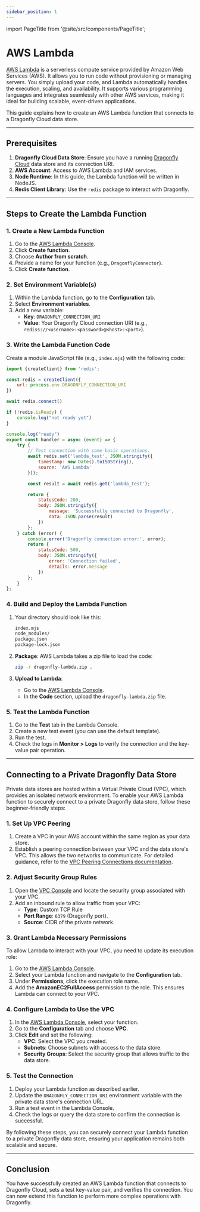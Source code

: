 ```yaml
---
sidebar_position: 1
---
```


import PageTitle from '@site/src/components/PageTitle';

# AWS Lambda

<PageTitle title="Connecting from AWS Lambda | Dragonfly Cloud" />

[AWS Lambda](https://aws.amazon.com/lambda/) is a serverless compute service provided by Amazon Web Services (AWS).
It allows you to run code without provisioning or managing servers.
You simply upload your code, and Lambda automatically handles the execution, scaling, and availability.
It supports various programming languages and integrates seamlessly with other AWS services,
making it ideal for building scalable, event-driven applications.

This guide explains how to create an AWS Lambda function that connects to a Dragonfly Cloud data store.

---

## Prerequisites

1. **Dragonfly Cloud Data Store**: Ensure you have a running [Dragonfly Cloud](https://dragonflydb.cloud/) data store and its connection URI.
2. **AWS Account**: Access to AWS Lambda and IAM services.
3. **Node Runtime**: In this guide, the Lambda function will be written in NodeJS.
4. **Redis Client Library**: Use the `redis` package to interact with Dragonfly.

---

## Steps to Create the Lambda Function

### 1. Create a New Lambda Function

1. Go to the [AWS Lambda Console](https://console.aws.amazon.com/lambda/).
2. Click **Create function**.
3. Choose **Author from scratch**.
4. Provide a name for your function (e.g., `DragonflyConnector`).
5. Click **Create function**.

### 2. Set Environment Variable(s)

1. Within the Lambda function, go to the **Configuration** tab.
2. Select **Environment variables**.
3. Add a new variable:
   - **Key**: `DRAGONFLY_CONNECTION_URI`
   - **Value**: Your Dragonfly Cloud connection URI (e.g., `rediss://<username>:<password>@<host>:<port>`).

### 3. Write the Lambda Function Code

Create a module JavaScript file (e.g., `index.mjs`) with the following code:

```js
import {createClient} from 'redis';

const redis = createClient({
    url: process.env.DRAGONFLY_CONNECTION_URI
})

await redis.connect()

if (!redis.isReady) {
    console.log("not ready yet")
}

console.log("ready")
export const handler = async (event) => {
    try {
        // Test connection with some basic operations.
        await redis.set('lambda_test', JSON.stringify({
            timestamp: new Date().toISOString(),
            source: 'AWS Lambda'
        }));

        const result = await redis.get('lambda_test');

        return {
            statusCode: 200,
            body: JSON.stringify({
                message: 'Successfully connected to Dragonfly',
                data: JSON.parse(result)
            })
        };
    } catch (error) {
        console.error('Dragonfly connection error:', error);
        return {
            statusCode: 500,
            body: JSON.stringify({
                error: 'Connection failed',
                details: error.message
            })
        };
    }
};
```

### 4. Build and Deploy the Lambda Function

1. Your directory should look like this:

   ```sh
   index.mjs
   node_modules/
   package.json
   package-lock.json
   ```

2. **Package**: AWS Lambda takes a zip file to load the code:

   ```sh
   zip -r dragonfly-lambda.zip .
   ```

3. **Upload to Lambda**:

   - Go to the [AWS Lambda Console](https://console.aws.amazon.com/lambda/).
   - In the **Code** section, upload the `dragonfly-lambda.zip` file.

### 5. Test the Lambda Function

1. Go to the **Test** tab in the Lambda Console.
2. Create a new test event (you can use the default template).
3. Run the test.
4. Check the logs in **Monitor > Logs** to verify the connection and the key-value pair operation.

---

## Connecting to a Private Dragonfly Data Store

Private data stores are hosted within a Virtual Private Cloud (VPC), which provides an isolated network environment. To enable your AWS Lambda function to securely connect to a private Dragonfly data store, follow these beginner-friendly steps:

### 1. Set Up VPC Peering

1. Create a VPC in your AWS account within the same region as your data store.
2. Establish a peering connection between your VPC and the data store's VPC. This allows the two networks to communicate. For detailed guidance, refer to the [VPC Peering Connections documentation](../../connections.md).

### 2. Adjust Security Group Rules

1. Open the [VPC Console](https://console.aws.amazon.com/vpc/) and locate the security group associated with your VPC.
2. Add an inbound rule to allow traffic from your VPC:
    - **Type**: Custom TCP Rule
    - **Port Range**: `6379` (Dragonfly port).
    - **Source**: CIDR of the private network.

### 3. Grant Lambda Necessary Permissions

To allow Lambda to interact with your VPC, you need to update its execution role:

1. Go to the [AWS Lambda Console](https://console.aws.amazon.com/lambda/).
2. Select your Lambda function and navigate to the **Configuration** tab.
3. Under **Permissions**, click the execution role name.
4. Add the **AmazonEC2FullAccess** permission to the role. This ensures Lambda can connect to your VPC.

### 4. Configure Lambda to Use the VPC

1. In the [AWS Lambda Console](https://console.aws.amazon.com/lambda/), select your function.
2. Go to the **Configuration** tab and choose **VPC**.
3. Click **Edit** and set the following:
    - **VPC**: Select the VPC you created.
    - **Subnets**: Choose subnets with access to the data store.
    - **Security Groups**: Select the security group that allows traffic to the data store.

### 5. Test the Connection

1. Deploy your Lambda function as described earlier.
2. Update the `DRAGONFLY_CONNECTION_URI` environment variable with the private data store's connection URL.
3. Run a test event in the Lambda Console.
4. Check the logs or query the data store to confirm the connection is successful.

By following these steps, you can securely connect your Lambda function to a private Dragonfly data store, ensuring your application remains both scalable and secure.

---

## Conclusion

You have successfully created an AWS Lambda function that connects to Dragonfly Cloud,
sets a test key-value pair, and verifies the connection.
You can now extend this function to perform more complex operations with Dragonfly.
